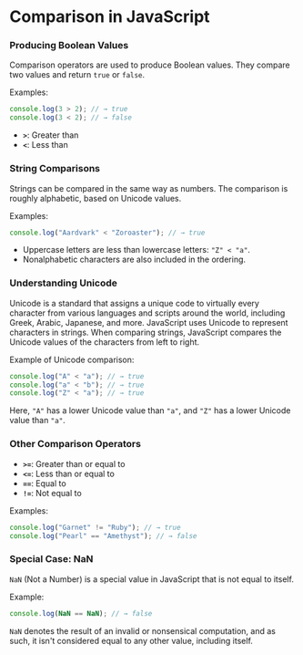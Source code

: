 # Comparison in JavaScript

### Producing Boolean Values
Comparison operators are used to produce Boolean values. They compare two values and return `true` or `false`.

Examples:
```javascript
console.log(3 > 2); // → true
console.log(3 < 2); // → false
```
- **`>`**: Greater than
- **`<`**: Less than

### String Comparisons
Strings can be compared in the same way as numbers. The comparison is roughly alphabetic, based on Unicode values.

Examples:
```javascript
console.log("Aardvark" < "Zoroaster"); // → true
```
- Uppercase letters are less than lowercase letters: `"Z" < "a"`.
- Nonalphabetic characters are also included in the ordering.

### Understanding Unicode
Unicode is a standard that assigns a unique code to virtually every character from various languages and scripts around the world, including Greek, Arabic, Japanese, and more. JavaScript uses Unicode to represent characters in strings. When comparing strings, JavaScript compares the Unicode values of the characters from left to right.

Example of Unicode comparison:
```javascript
console.log("A" < "a"); // → true
console.log("a" < "b"); // → true
console.log("Z" < "a"); // → true
```
Here, `"A"` has a lower Unicode value than `"a"`, and `"Z"` has a lower Unicode value than `"a"`.

### Other Comparison Operators
- **`>=`**: Greater than or equal to
- **`<=`**: Less than or equal to
- **`==`**: Equal to
- **`!=`**: Not equal to

Examples:
```javascript
console.log("Garnet" != "Ruby"); // → true
console.log("Pearl" == "Amethyst"); // → false
```

### Special Case: NaN
`NaN` (Not a Number) is a special value in JavaScript that is not equal to itself.

Example:
```javascript
console.log(NaN == NaN); // → false
```
`NaN` denotes the result of an invalid or nonsensical computation, and as such, it isn't considered equal to any other value, including itself.